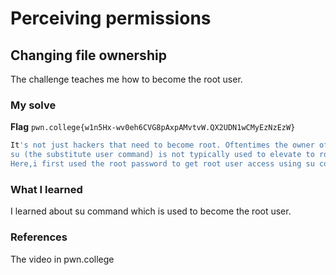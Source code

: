 # Perceiving permissions
## Changing file ownership
The challenge teaches me how to become the root user.
### My solve
**Flag** `pwn.college{w1n5Hx-wv0eh6CVG8pAxpAMvtvW.QX2UDN1wCMyEzNzEzW}`
```bash
It's not just hackers that need to become root. Oftentimes the owner of your computer, need to use root access to administer it. Becoming root is a fairly common action that Linux users take, and there are two utilities that exist for this purpose: su and sudo.
su (the substitute user command) is not typically used to elevate to root access anymore, but it is an elegant utility from a more civilized time.
Here,i first used the root password to get root user access using su command then used ls command to find the directory containing flag and used cat myflag to get the flag.
```
### What I learned
I learned about su command which is used to become the root user.
### References
The video in pwn.college
